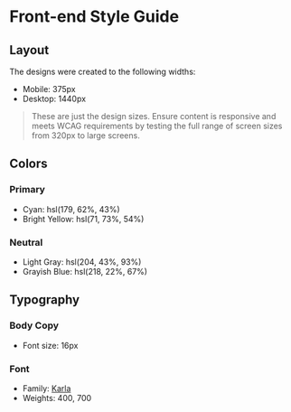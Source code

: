 # Front-end Style Guide

## Layout

The designs were created to the following widths:

- Mobile: 375px
- Desktop: 1440px

>  These are just the design sizes. Ensure content is responsive and meets WCAG requirements by testing the full range of screen sizes from 320px to large screens.
## Colors

### Primary

- Cyan: hsl(179, 62%, 43%)
- Bright Yellow: hsl(71, 73%, 54%)

### Neutral

- Light Gray: hsl(204, 43%, 93%)
- Grayish Blue: hsl(218, 22%, 67%)

## Typography

### Body Copy

- Font size: 16px

### Font

- Family: [Karla](https://fonts.google.com/specimen/Karla)
- Weights: 400, 700


